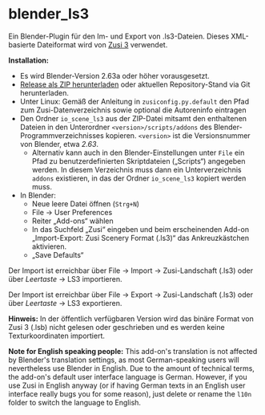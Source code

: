 blender_ls3
===========

Ein Blender-Plugin für den Im- und Export von .ls3-Dateien. Dieses XML-basierte Dateiformat wird von [Zusi 3](http://www.zusi.de) verwendet.

**Installation:** 

 * Es wird Blender-Version 2.63a oder höher vorausgesetzt.
 * [Release als ZIP herunterladen](https://github.com/zusitools/blender_ls3/releases) oder aktuellen Repository-Stand via Git herunterladen.
 * Unter Linux: Gemäß der Anleitung in `zusiconfig.py.default` den Pfad zum Zusi-Datenverzeichnis sowie optional die Autoreninfo eintragen
 * Den Ordner `io_scene_ls3` aus der ZIP-Datei mitsamt den enthaltenen Dateien in den Unterordner `<version>/scripts/addons` des Blender-Programmverzeichnisses kopieren. `<version>` ist die Versionsnummer von Blender, etwa *2.63*.
     * Alternativ kann auch in den Blender-Einstellungen unter `File` ein Pfad zu benutzerdefinierten Skriptdateien („Scripts“) angegeben werden. In diesem Verzeichnis muss dann ein Unterverzeichnis `addons` existieren, in das der Ordner `io_scene_ls3` kopiert werden muss.
 * In Blender:
     * Neue leere Datei öffnen (`Strg+N`)
     * File → User Preferences
     * Reiter „Add-ons“ wählen
     * In das Suchfeld „Zusi“ eingeben und beim erscheinenden Add-on „Import-Export: Zusi Scenery Format (.ls3)“ das Ankreuzkästchen aktivieren.
     * „Save Defaults“

Der Import ist erreichbar über File → Import → Zusi-Landschaft (.ls3) oder über *Leertaste* → LS3 importieren.

Der Import ist erreichbar über File → Export → Zusi-Landschaft (.ls3) oder über *Leertaste* → LS3 exportieren.

**Hinweis:** In der öffentlich verfügbaren Version wird das binäre Format von Zusi 3 (.lsb) nicht gelesen oder geschrieben und es werden keine Texturkoordinaten importiert.

**Note for English speaking people:** This add-on's translation is not affected by Blender's translation settings, as most German-speaking users will nevertheless use Blender in English. Due to the amount of technical terms, the add-on's default user interface language is German. However, if you use Zusi in English anyway (or if having German texts in an English user interface really bugs you for some reason), just delete or rename the `l10n` folder to switch the language to English.

